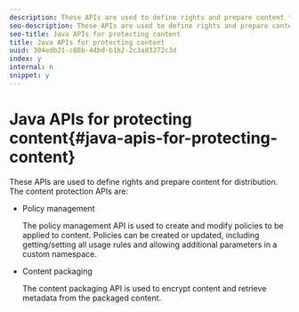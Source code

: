 ```yaml
---
description: These APIs are used to define rights and prepare content for distribution. The content protection APIs are 
seo-description: These APIs are used to define rights and prepare content for distribution. The content protection APIs are 
seo-title: Java APIs for protecting content
title: Java APIs for protecting content
uuid: 304edb21-c88b-44bd-b1b2-2c3a83272c3d
index: y
internal: n
snippet: y
---
```


# Java APIs for protecting content{#java-apis-for-protecting-content}

These APIs are used to define rights and prepare content for distribution. The content protection APIs are:

* Policy management

  The policy management API is used to create and modify policies to be applied to content. Policies can be created or updated, including getting/setting all usage rules and allowing additional parameters in a custom namespace. 

* Content packaging

  The content packaging API is used to encrypt content and retrieve metadata from the packaged content.


